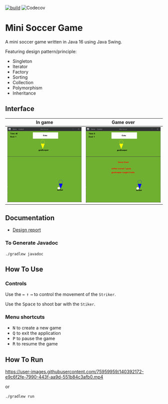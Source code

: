 [![build](https://github.com/a-mohamad/soccer-game/actions/workflows/codecov.yml/badge.svg?branch=main)](https://github.com/a-mohamad/soccer-game/actions/workflows/codecov.yml)
![Codecov](https://img.shields.io/codecov/c/gh/a-mohamad/soccer-game?token=6HWXBQ4BG7)
# Mini Soccer Game

A mini soccer game written in Java 16 using Java Swing.

Featuring design pattern/principle:

* Singleton
* Iterator
* Factory
* Sorting
* Collection
* Polymorphism
* Inheritance

## Interface
| In game    | Game over   |
| :------------: | :----------: |
| ![In game](Screenshots/in_game.png) | ![Game over](Screenshots/game_over.png) |

## Documentation
- [Design report](https://github.com/a-mohamad/soccer-game/blob/main/Documentation/report/report.pdf)

### To Generate Javadoc
```
./gradlew javadoc
```
## How To Use

### Controls
Use the  <kbd>&#8592;</kbd> <kbd>&#8593;</kbd> <kbd>&#8594;</kbd> to control the movement of the `Striker`.

Use the <kbd>Space</kbd> to shoot bar with the `Stiker`.

### Menu shortcuts
- <kbd>N</kbd> to create a new game
- <kbd>Q</kbd> to exit the application
- <kbd>P</kbd> to pause the game
- <kbd>R</kbd> to resume the game

## How To Run
https://user-images.githubusercontent.com/75959959/140392172-e9c6f2fe-7990-443f-aa9d-551b84c3afb0.mp4

or 



```
./gradlew run
```


